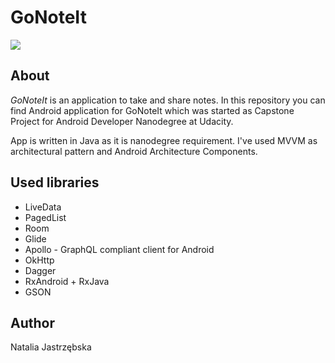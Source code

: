 # GoNoteIt

<img src="https://raw.githubusercontent.com/nani92/GoNoteIt/gh-pages/logo-primaryColor.png"/>

## About
*GoNoteIt* is an application to take and share notes. 
In this repository you can find Android application for GoNoteIt which 
was started as Capstone Project for Android Developer Nanodegree at Udacity.

App is written in Java as it is nanodegree requirement. I've used MVVM as architectural pattern and 
Android Architecture Components.

## Used libraries
* LiveData
* PagedList
* Room
* Glide
* Apollo - GraphQL compliant client for Android
* OkHttp
* Dagger
* RxAndroid + RxJava
* GSON

## Author
Natalia Jastrzębska

